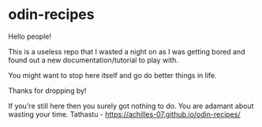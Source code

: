 # odin-recipes

Hello people!

This is a useless repo that I wasted a night on as I was getting bored and found out a new documentation/tutorial to play with.

You might want to stop here itself and go do better things in life.

Thanks for dropping by!

If you're still here then you surely got nothing to do. You are adamant about wasting your time. Tathastu - https://achilles-07.github.io/odin-recipes/